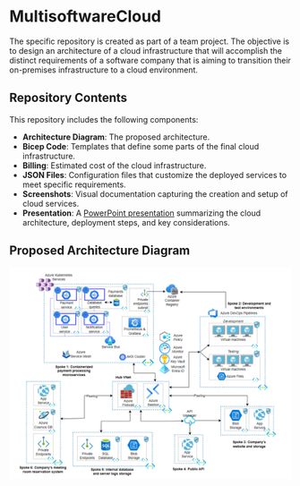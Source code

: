 # MultisoftwareCloud

The specific repository is created as part of a team project. The objective is to design an architecture of a cloud infrastructure that will accomplish the distinct requirements of a software company that is aiming to transition their on-premises infrastructure to a cloud environment. 

## Repository Contents
This repository includes the following components:

- **Architecture Diagram**: The proposed architecture.
- **Bicep Code**: Templates that define some parts of the final cloud infrastructure.
- **Billing**: Estimated cost of the cloud infrastructure.
- **JSON Files**: Configuration files that customize the deployed services to meet specific requirements.
- **Screenshots**: Visual documentation capturing the creation and setup of cloud services.
- **Presentation**: A [PowerPoint presentation]('presentation/CloudArchitecturePresentation.pptx') summarizing the cloud architecture, deployment steps, and key considerations.

## Proposed Architecture Diagram

![Cloud Infrastructure Architecture](https://github.com/elenipapa14/MultisoftwareCloud/blob/main/Architecture%20Diagram/Architecture.png  "Architecture")